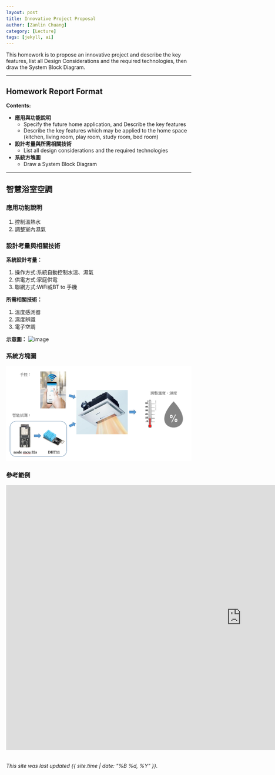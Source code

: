 ```yaml
---
layout: post
title: Innovative Project Proposal
author: [Zanlin Chuang]
category: [Lecture]
tags: [jekyll, ai]
---
```


This homework is to propose an innovative project and describe the key features, list all Design Considerations and the required technologies, then draw the System Block Diagram.

---
## Homework Report Format
**Contents:**<br>
* **應用與功能說明**
  - Specify the future home application, and Describe the key features
  - Describe the key features which may be applied to the home space (kitchen, living room, play room, study room, bed room)
* **設計考量與所需相關技術**
  - List all design considerations and the required technologies
* **系統方塊圖**
  - Draw a System Block Diagram

---
## 智慧浴室空調

### 應用功能說明
1. 控制溫熱水
2. 調整室內濕氣

### 設計考量與相關技術
**系統設計考量：**<br>
1. 操作方式:系統自動控制水溫、濕氣
2. 供電方式:家庭供電
4. 聯網方式:WiFi或BT to 手機

**所需相關技術：**
1. 溫度感測器
2. 濕度辨識
3. 電子空調

**示意圖：**
![image](https://user-images.githubusercontent.com/76434082/225627621-19b7b638-fed7-4621-9b95-14f55b2ee000.png)


### 系統方塊圖
![](https://github.com/zanlin920601/MCU-project/blob/main/images/%E6%96%B9%E5%A1%8A%E5%9C%96.png)

### 參考範例
<iframe width="1280" height="720" src="https://www.youtube.com/embed/CfGM0m4z9ic" title="🧖大金浴室專用空調↪️冷氣加上浴室暖風乾燥機..." frameborder="0" allow="accelerometer; autoplay; clipboard-write; encrypted-media; gyroscope; picture-in-picture; web-share" allowfullscreen></iframe>
<br>
<br>

*This site was last updated {{ site.time | date: "%B %d, %Y" }}.*


